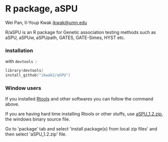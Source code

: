 R package, aSPU
=================

Wei Pan, Il-Youp Kwak <ikwak@umn.edu>

R/aSPU is an R package for Genetic association testing methods such as aSPU, aSPUw, aSPUpath, GATES, GATE-Simes, HYST etc.



### installation
with `devtools `:
```S
library(devtools)
install_github("ikwak2/aSPU")
```

### Window users

If you installed [Rtools](http://cran.r-project.org/doc/manuals/R-admin.html#The-Windows-toolset) and other softwares you can follow the command above.

If you are having hard time installing Rtools or other stuffs, use [aSPU_1.2.zip](https://dl.dropboxusercontent.com/u/95232225/aSPU_1.2.zip), the windows binary source file.

Go to 'package' tab and select 'install package(s) from local zip files' and then select 'aSPU_1.2.zip' file.
